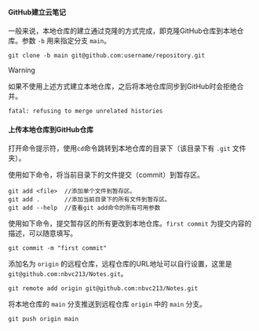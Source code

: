 #### GitHub建立云笔记

一般来说，本地仓库的建立通过克隆的方式完成，即克隆GitHub仓库到本地仓库。参数 `-b` 用来指定分支 `main`。

```
git clone -b main git@github.com:username/repository.git
```

> [!WARNING]
>
> 如果不使用上述方式建立本地仓库，之后将本地仓库同步到GitHub时会拒绝合并。
>
> ```
> fatal: refusing to merge unrelated histories
> ```

#### 上传本地仓库到GitHub仓库

打开命令提示符，使用`cd`命令跳转到本地仓库的目录下（该目录下有 `.git` 文件夹）。

使用如下命令，将当前目录下的文件提交（commit）到暂存区。

```
git add <file>	//添加单个文件到暂存区。
git add .		//添加当前目录下的所有文件到暂存区。
git add --help	//查看git add命令的所有可用参数
```

使用如下命令，提交暂存区的所有更改到本地仓库。`first commit` 为提交内容的描述，可以随意填写。

```
git commit -m "first commit"
```

添加名为 `origin` 的远程仓库，远程仓库的URL地址可以自行设置，这里是 `git@github.com:nbvc213/Notes.git`。

```
git remote add origin git@github.com:nbvc213/Notes.git
```

将本地仓库的 `main` 分支推送到远程仓库 `origin` 中的 `main` 分支。

```
git push origin main
```


